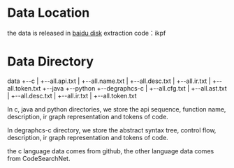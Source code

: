 # Data Location
the data is released in [baidu disk](https://pan.baidu.com/s/1eM2hDJtGb0lHHleEA-FV7g) 
extraction code：ikpf 

# Data Directory
data
+--c
|  +--all.api.txt
|  +--all.name.txt
|  +--all.desc.txt
|  +--all.ir.txt
|  +--all.token.txt
+--java
+--python
+--degraphcs-c
|  +--all.cfg.txt
|  +--all.ast.txt
|  +--all.desc.txt
|  +--all.ir.txt
|  +--all.token.txt

In c, java and python directories, we store the api sequence, function name, description, ir graph representation and tokens of code.

In degraphcs-c directory, we store the abstract syntax tree, control flow, description, ir graph representation and tokens of code.

the c language data comes from github, the other language data comes from CodeSearchNet.
